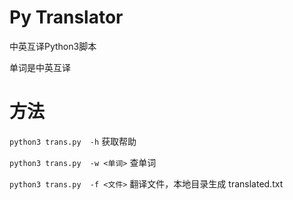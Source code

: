 # Py Translator

中英互译Python3脚本

单词是中英互译


# 方法

`python3 trans.py  -h` 获取帮助


`python3 trans.py  -w <单词>` 查单词 

`python3 trans.py  -f <文件>` 翻译文件，本地目录生成 translated.txt 